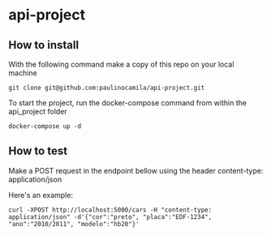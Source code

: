 # api-project

## How to install

With the following command make a copy of this repo on your local machine

```
git clone git@github.com:paulinocamila/api-project.git
```

To start the project, run the docker-compose command from within the api_project folder
```
docker-compose up -d
```

## How to test

Make a POST request in the endpoint bellow using the header content-type: application/json

Here's an example:
```
curl -XPOST http://localhost:5000/cars -H "content-type: application/json" -d'{"cor":"preto", "placa":"EDF-1234", "ano":"2010/2011", "modelo":"hb20"}'
```



